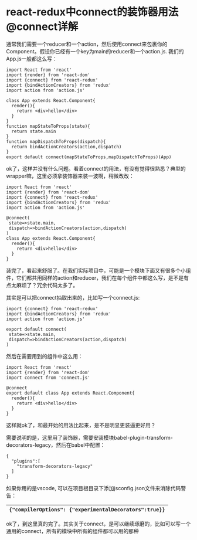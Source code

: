 # react-redux中connect的装饰器用法@connect详解



通常我们需要一个reducer和一个action，然后使用connect来包裹你的Component。假设你已经有一个key为main的reducer和一个action.js. 我们的App.js一般都这么写：

```
import React from 'react'
import {render} from 'react-dom'
import {connect} from 'react-redux'
import {bindActionCreators} from 'redux'
import action from 'action.js'
 
class App extends React.Component{
  render(){
    return <div>hello</div>
  }
}
function mapStateToProps(state){
  return state.main
}
function mapDispatchToProps(dispatch){
  return bindActionCreators(action,dispatch)
}
export default connect(mapStateToProps,mapDispatchToProps)(App)
```

ok了，这样并没有什么问题。看着connect的用法，有没有觉得很熟悉？典型的wrapper嘛，这里必须拿装饰器来装一波啊，稍微改改：

```
import React from 'react'
import {render} from 'react-dom'
import {connect} from 'react-redux'
import {bindActionCreators} from 'redux'
import action from 'action.js'
 
@connect(
 state=>state.main,
 dispatch=>bindActionCreators(action,dispatch)
)
class App extends React.Component{
  render(){
    return <div>hello</div>
  }
}
```

装完了，看起来舒服了。在我们实际项目中，可能是一个模块下面又有很多个小组件，它们都共用同样的action和reducer，我们在每个组件中都这么写，是不是有点太麻烦了？冗余代码太多了。

其实是可以把connect抽取出来的，比如写一个connect.js:

```
import {connect} from 'react-redux'
import {bindActionCreators} from 'redux'
import action from 'action.js'
 
export default connect(
 state=>state.main,
 dispatch=>bindActionCreators(action,dispatch)
)
```

然后在需要用到的组件中这么用：

```
import React from 'react'
import {render} from 'react-dom'
import connect from 'connect.js'
 
@connect
export default class App extends React.Component{
  render(){
    return <div>hello</div>
  }
}
```

这样就ok了，和最开始的用法比起来，是不是明显更装逼更好用？

需要说明的是，这里用了装饰器，需要安装模块babel-plugin-transform-decorators-legacy，然后在babel中配置：

```
{
  "plugins":[
    "transform-decorators-legacy"
  ]
}
```

如果你用的是vscode, 可以在项目根目录下添加jsconfig.json文件来消除代码警告：

| `{"compilerOptions": {"experimentalDecorators":true}}` |
| :--- |


ok了，到这里真的完了。其实关于connect，是可以继续琢磨的，比如可以写一个通用的connect，所有的模块中所有的组件都可以用的那种

